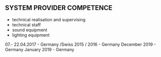 ## SYSTEM PROVIDER COMPETENCE

+ technical realisation and supervising
+ technical staff
+ sound equipment 
+ lighting equipment

07.- 22.04.2017 - Germany /Swiss
2015 / 2016 - Germany
December 2019 - Germany
January 2019 - Germany